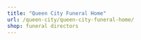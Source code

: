 ```yaml
---
title: "Queen City Funeral Home"
url: /queen-city/queen-city-funeral-home/
shop: funeral directors
---
```

